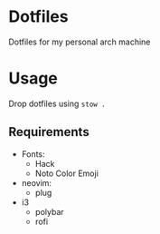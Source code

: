 # Dotfiles

Dotfiles for my personal arch machine

# Usage

Drop dotfiles using `stow .`

## Requirements

- Fonts:
  - Hack
  - Noto Color Emoji
- neovim:
  - plug
- i3
  - polybar
  - rofi
